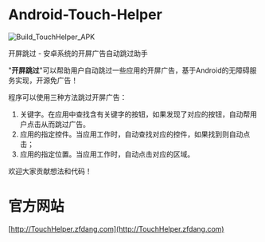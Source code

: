 # Android-Touch-Helper

![Build_TouchHelper_APK](https://github.com/zfdang/Android-Touch-Helper/workflows/Build_TouchHelper_APK/badge.svg)


开屏跳过 - 安卓系统的开屏广告自动跳过助手

"**开屏跳过**"可以帮助用户自动跳过一些应用的开屏广告，基于Android的无障碍服务实现，开源免广告！

程序可以使用三种方法跳过开屏广告：

1. 关键字。在应用中查找含有关键字的按钮，如果发现了对应的按钮，自动帮用户点击从而跳过广告。
2. 应用的指定控件。当应用工作时，自动查找对应的控件，如果找到则自动点击；
3. 应用的指定位置。当应用工作时，自动点击对应的区域。

欢迎大家贡献想法和代码！

# 官方网站

[http://TouchHelper.zfdang.com](http://TouchHelper.zfdang.com)






